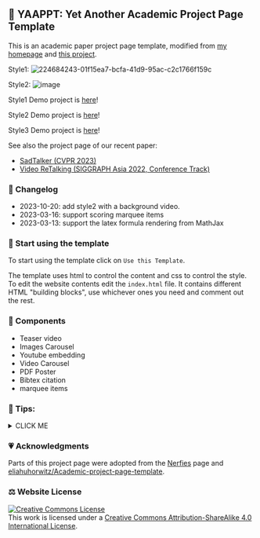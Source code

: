 ## 🧸 YAAPPT: Yet Another Academic Project Page Template
This is an academic paper project page template, modified from [my homepage](http://vinthony.github.io/) and [this project](https://github.com/eliahuhorwitz/Academic-project-page-template).

Style1:
![224684243-01f15ea7-bcfa-41d9-95ac-c2c1766f159c](https://user-images.githubusercontent.com/4397546/224684840-eaebd628-c454-46a5-a7a5-611395bb1ac7.png)


Style2:
![image](https://github.com/vinthony/project-page-template/assets/4397546/3117943f-1ce0-43cc-ba9b-4f7ca20851b4)



Style1 Demo project is [here](https://vinthony.github.io/project-page-template/)!

Style2 Demo project is [here](https://vinthony.github.io/project-page-template/style2.html)!

Style3 Demo project is [here](https://vinthony.github.io/project-page-template/style3.html)!



See also the project page of our recent paper:

- [SadTalker (CVPR 2023)](https://sadtalker.github.io/)
- [Video ReTalking (SIGGRAPH Asia 2022, Conference Track)](https://vinthony.github.io/video-retalking/)


### 📜 Changelog

- 2023-10-20: add style2 with a background video.
- 2023-03-16: support scoring marquee items
- 2023-03-13: support the latex formula rendering from MathJax


### 💈 Start using the template
To start using the template click on `Use this Template`.

The template uses html to control the content and css to control the style.
To edit the website contents edit the `index.html` file. It contains different HTML "building blocks", use whichever ones you need and comment out the rest.

### 🎏 Components
- Teaser video
- Images Carousel
- Youtube embedding
- Video Carousel
- PDF Poster
- Bibtex citation
- marquee items

### 🚩 Tips:

<details><summary>CLICK ME</summary>

- The `index.html` file contains comments instructing you what to replace, you should follow these comments.
- The `meta` tags in the `index.html` file are used to provide metadata about your paper
(e.g. helping search engine index the website, showing a preview image when sharing the website, etc.)
- The resolution of images and videos can usually be around 1920-2048, there rarely a need for better resolution that take longer to load.
- All the images and videos you use should be compressed to allow for fast loading of the website (and thus better indexing by search engines). For images, you can use [TinyPNG](https://tinypng.com), for videos you can need to find the tradeoff between size and quality.
- When using large video files (larger than 10MB), it's better to use youtube for hosting the video as serving the video from the website can take time.
- Using a tracker can help you analyze the traffic and see where users came from. [statcounter](https://statcounter.com) is a free, easy to use tracker that takes under 5 minutes to set up.
- This project page can also be made into a github pages website.
- Replace the favicon to one of your choosing (the default one is of the Hebrew University).
- Suggestions, improvements and comments are welcome, simply open an issue or contact me. You can find my contact information at [https://pages.cs.huji.ac.il/eliahu-horwitz/](https://pages.cs.huji.ac.il/eliahu-horwitz/)

</details>

### 💗 Acknowledgments
Parts of this project page were adopted from the [Nerfies](https://nerfies.github.io/) page and [eliahuhorwitz/Academic-project-page-template](https://github.com/eliahuhorwitz/Academic-project-page-template).

### ⚖️ Website License
<a rel="license" href="http://creativecommons.org/licenses/by-sa/4.0/"><img alt="Creative Commons License" style="border-width:0" src="https://i.creativecommons.org/l/by-sa/4.0/88x31.png" /></a><br />This work is licensed under a <a rel="license" href="http://creativecommons.org/licenses/by-sa/4.0/">Creative Commons Attribution-ShareAlike 4.0 International License</a>.
